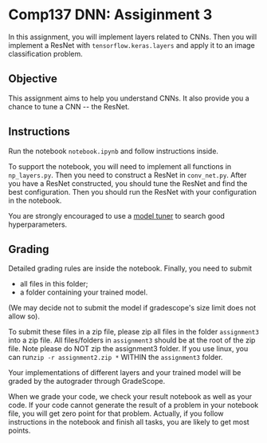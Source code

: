 # Comp137 DNN: Assiginment 3 

In this assignment, you will implement layers related to CNNs. Then you will implement a ResNet with `tensorflow.keras.layers` and apply it to an image classification problem. 

## Objective 

This assignment aims to help you understand CNNs. It also provide you a chance to tune a CNN -- the ResNet. 

## Instructions 

Run the notebook `notebook.ipynb` and follow instructions inside. 

To support the notebook, you will need to implement all functions in `np_layers.py`. Then you need to construct a ResNet in `conv_net.py`. After you have a ResNet constructed, you should tune the ResNet and find the best configuration. Then you should run the ResNet with your configuration in the notebook. 

You are strongly encouraged to use a [model tuner](https://www.tensorflow.org/tutorials/keras/keras_tuner) to search good hyperparameters. 

## Grading

Detailed grading rules are inside the notebook. Finally, you need to submit 
* all files in this folder;
* a folder containing your trained model. 

(We may decide not to submit the model if gradescope's size limit does not allow so).  

To submit these files in a zip file, please zip all files in the folder `assignment3` into a zip file. All files/folders in `assignment3` should be at the root of the zip file. Note please do NOT zip the assignment3 folder. If you use linux, you can run`zip -r assignment2.zip *` WITHIN the `assignment3` folder. 

Your implementations of different layers and your trained model will be graded by the autograder through GradeScope.

When we grade your code, we check your result notebook as well as your code. If your code cannot generate the result of a problem in your notebook file, you will get zero point for that problem. Actually, if you follow instructions in the notebook and finish all tasks, you are likely to get most points. 


